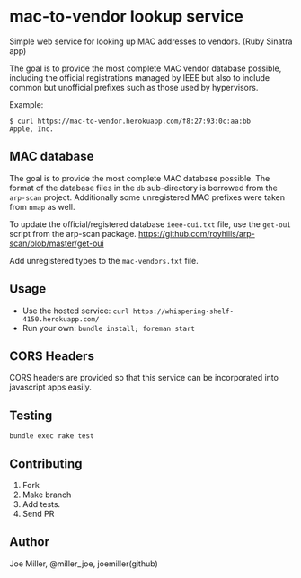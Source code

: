 mac-to-vendor lookup service
============================

Simple web service for looking up MAC addresses to vendors. (Ruby Sinatra app)

The goal is to provide the most complete MAC vendor database possible, including
the official registrations managed by IEEE but also to include common but
unofficial prefixes such as those used by hypervisors.

Example:

```
$ curl https://mac-to-vendor.herokuapp.com/f8:27:93:0c:aa:bb
Apple, Inc.
```

MAC database
------------

The goal is to provide the most complete MAC database possible. The format of the
database files in the `db` sub-directory is borrowed from the `arp-scan` project.
Additionally some unregistered MAC prefixes were taken from `nmap` as well.

To update the official/registered database `ieee-oui.txt` file, use the `get-oui`
script from the arp-scan package. https://github.com/royhills/arp-scan/blob/master/get-oui

Add unregistered types to the `mac-vendors.txt` file.

Usage
-----

- Use the hosted service: `curl https://whispering-shelf-4150.herokuapp.com/`
- Run your own: `bundle install; foreman start`

CORS Headers
------------

CORS headers are provided so that this service can be incorporated into javascript
apps easily.

Testing
-------

`bundle exec rake test`

Contributing
------------

1. Fork
2. Make branch
3. Add tests.
4. Send PR

Author
------

Joe Miller, @miller_joe, joemiller(github)
